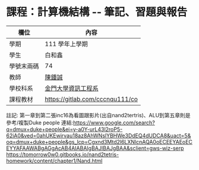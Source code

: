 # 課程：計算機結構 -- 筆記、習題與報告

欄位 | 內容
-----|--------
學期 | 111 學年上學期
學生 | 白和鑫
學號末兩碼 | 74
教師 | [陳鍾誠](https://www.nqu.edu.tw/educsie/index.php?act=blog&code=list&ids=4)
學校科系 | [金門大學資訊工程系](https://www.nqu.edu.tw/educsie/index.php)
課程教材 | https://gitlab.com/cccnqu111/co

註記:
第一章到第二張inc16為看圖跟影片(出自nand2tertris)、ALU到第五章則是參考/複製Duke people
連結:https://www.google.com/search?q=dmux+duke+people&ei=y-a0Y-urL43l2roP5-62iA0&ved=0ahUKEwirvau18az8AhWNslYBHWe3DdEQ4dUDCA8&uact=5&oq=dmux+duke+people&gs_lcp=Cgxnd3Mtd2l6LXNlcnAQA0oECEEYAEoECEYYAFAAWABgAGgAcAB4AIABAIgBAJIBAJgBAA&sclient=gws-wiz-serp
https://tomorrow0w0.gitbooks.io/nand2tetris-homework/content/chapter1/Nand.html
